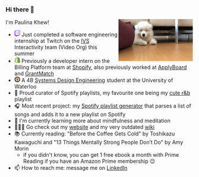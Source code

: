 ### Hi there 👋
I'm Paulina Khew!
<img align="right" alt="GIF" src="https://github.com/Paulinakhew/wiki/blob/master/.gitbook/assets/happy.gif" />

- <img src="static/twitch_logo.png" width=15> Just completed a software engineering internship at Twitch on the [IVS](https://aws.amazon.com/ivs/) Interactivity team (Video Org) this summer
- <img src="static/shopify_logo.png" width=15> Previously a developer intern on the Billing Platform team at [Shopify](https://www.shopify.ca/), also previously worked at [ApplyBoard](https://www.applyboard.com/) and [GrantMatch](https://ca.grantmatch.com/)
- <img src="static/uw_logo.svg" width=15> A 4B [Systems Design Engineering](https://uwaterloo.ca/future-students/programs/systems-design-engineering) student at the University of Waterloo
- 🎵 Proud curator of Spotify playlists, my favourite one being my [cute r&b](https://open.spotify.com/playlist/3ODsqsU2SCPBHs3neKkMDx?si=e3ca2b64ced04ddb) playlist
- 🎧 Most recent project: my [Spotify playlist generator](https://create-spotify-playlist.herokuapp.com/) that parses a list of songs and adds it to a new playlist on Spotify
- 🌱 I'm currently learning more about mindfulness and meditation
- 👩🏻‍💻 Go check out my [website](https://paulinakhew.me/) and my very outdated [wiki](https://wiki.paulinakhew.me/)
- 📚 Currently reading: "Before the Coffee Gets Cold" by Toshikazu Kawaguchi and "13 Things Mentally Strong People Don’t Do" by Amy Morin
  - if you didn't know, you can get 1 free ebook a month with Prime Reading if you have an Amazon Prime membership 😉
- 📫 How to reach me: message me on [LinkedIn](https://www.linkedin.com/in/paulinakhew/)
